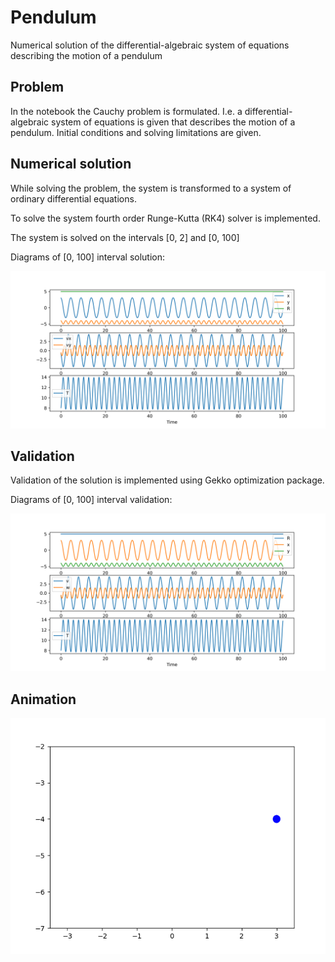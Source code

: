 # Pendulum
Numerical solution of the differential-algebraic system of equations describing the motion of a pendulum

## Problem

In the notebook the Cauchy problem is formulated. I.e. a differential-algebraic system of equations is given that describes the motion of a pendulum. Initial conditions and solving limitations are given.


## Numerical solution


While solving the problem, the system is transformed to a system of ordinary differential equations.

To solve the system fourth order Runge-Kutta (RK4) solver is implemented.

The system is solved on the intervals [0, 2] and [0, 100]

Diagrams of [0, 100] interval solution:

![solution100](images/time100.png "Diagrams for [0, 100] interval")

## Validation

Validation of the solution is implemented using Gekko optimization package.

Diagrams of [0, 100] interval validation:

![validation100](images/time100_valid.png "Diagrams for [0, 100] interval")

## Animation

![animation](images/pendulum.gif "Animation of a pendulum")
